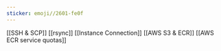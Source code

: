 ```yaml
---
sticker: emoji//2601-fe0f
---
```

[[SSH & SCP]]
[[rsync]]
[[Instance Connection]]
[[AWS S3 & ECR]]
[[AWS ECR service quotas]]